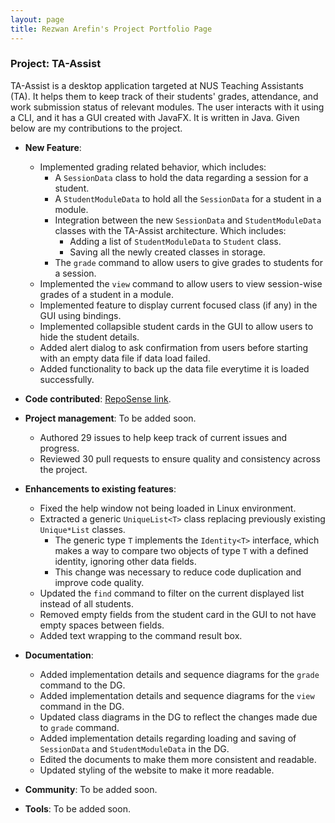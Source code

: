 ```yaml
---
layout: page
title: Rezwan Arefin's Project Portfolio Page
---
```


### Project: TA-Assist

TA-Assist is a desktop application targeted at NUS Teaching Assistants (TA). It helps them to keep track of their students' grades, attendance, and work submission status of relevant modules.
The user interacts with it using a CLI, and it has a GUI created with JavaFX. It is written in Java.
Given below are my contributions to the project.

* **New Feature**: 
    * Implemented grading related behavior, which includes: 
        * A `SessionData` class to hold the data regarding a session for a student.
        * A `StudentModuleData` to hold all the `SessionData` for a student in a module.  
        * Integration between the new `SessionData` and `StudentModuleData` classes with the TA-Assist architecture. Which includes: 
            * Adding a list of `StudentModuleData` to `Student` class.
            * Saving all the newly created classes in storage. 
        * The `grade` command to allow users to give grades to students for a session.
    * Implemented the `view` command to allow users to view session-wise grades of a student in a module.
    * Implemented feature to display current focused class (if any) in the GUI using bindings. 
    * Implemented collapsible student cards in the GUI to allow users to hide the student details.
    * Added alert dialog to ask confirmation from users before starting with an empty data file if data load failed.
    * Added functionality to back up the data file everytime it is loaded successfully.

* **Code contributed**: [RepoSense link](https://nus-cs2103-ay2223s1.github.io/tp-dashboard/?search=RezwanArefin01&breakdown=true).

* **Project management**: To be added soon.
    * Authored 29 issues to help keep track of current issues and progress.
    * Reviewed 30 pull requests to ensure quality and consistency across the project.

* **Enhancements to existing features**: 
    * Fixed the help window not being loaded in Linux environment.
    * Extracted a generic `UniqueList<T>` class replacing previously existing `Unique*List` classes.
        * The generic type `T` implements the `Identity<T>` interface, which makes a way to compare two objects of type `T` with a defined identity, ignoring other data fields.    
        * This change was necessary to reduce code duplication and improve code quality.
    * Updated the `find` command to filter on the current displayed list instead of all students. 
    * Removed empty fields from the student card in the GUI to not have empty spaces between fields. 
    * Added text wrapping to the command result box.

* **Documentation**: 
    * Added implementation details and sequence diagrams for the `grade` command to the DG. 
    * Added implementation details and sequence diagrams for the `view` command in the DG.
    * Updated class diagrams in the DG to reflect the changes made due to `grade` command.
    * Added implementation details regarding loading and saving of `SessionData` and `StudentModuleData` in the DG.
    * Edited the documents to make them more consistent and readable.  
    * Updated styling of the website to make it more readable. 

* **Community**: To be added soon.

* **Tools**: To be added soon.
